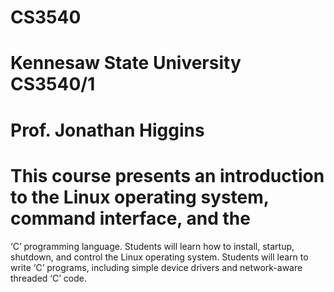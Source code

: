 # CS3540
# Kennesaw State University CS3540/1 
# Prof. Jonathan Higgins
# This course presents an introduction to the Linux operating system, command interface, and the
‘C’ programming language. Students will learn how to install, startup, shutdown, and control the
Linux operating system. Students will learn to write ‘C’ programs, including simple device drivers
and network-aware threaded ‘C’ code.

